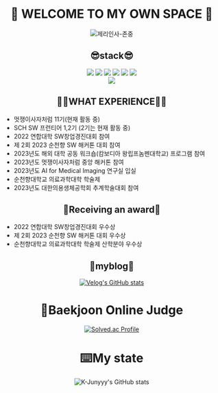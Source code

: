 
<div align="center">
  
# 🎊 WELCOME TO MY OWN SPACE 🎊
![제리인사-존중](https://github.com/morningB/morningB/assets/114423035/d8f769c6-d3f3-471a-9c3d-c4731c0f8524)


<!--<img style="display:inline-block" width="50%" src="https://github.com/morningB/morningB/assets/114423035/82319382-2323-4cd3-9c40-b9c57cf5b79e.gif"/>-->


## 😎stack😎

<img src="https://img.shields.io/badge/HTML-E34F26?style=flat-square&logo=HTML5&logoColor=white"/>
<img src="https://img.shields.io/badge/CSS3-F68212?style=flat-square&logo=CSS3&logoColor=white"/>
<img src="https://img.shields.io/badge/Java-FF0000.svg?&style=flat&logo=Java&logoColor=white"/> 
<img src="https://img.shields.io/badge/python-3776AB?style=flat&logo=python&logoColor=white"/>
<img src="https://img.shields.io/badge/JavaScript-F7DF1E?style=flat-square&logo=JavaScript&logoColor=white"/>
<img src="https://img.shields.io/badge/React-61DAFB?style=flat-square&logo=React&logoColor=white"/><br>
<img src="https://img.shields.io/badge/C-A8B9CC?style=for-the-badge&logo=C&logoColor=white">


##  🤷‍♂️WHAT EXPERIENCE🤷‍♂️

<div align="left">
  <ul>
   <li>멋쟁이사자처럼 11기(현재 활동 중)</li>   
      <li>SCH SW 프런티어 1,2기 (2기는 현재 활동 중)</li>   
      <li>2022 연합대학 SW창업경진대회 참여</li>   
      <li>제 2회 2023 순천향 SW 해커톤 대회 참여</li>   
      <li>2023년도 해외 대학 공동 워크숍(캄보디아 왕립프놈펜대학교) 프로그램 참여</li>   
      <li>2023년도 멋쟁이사자처럼 중앙 해커톤 참여</li>   
      <li>2023년도 AI for Medical Imaging 연구실 입실</li>
     <li> 순천향대학교 의료과학대학 학술제</li>
    <li>2023년도 대한의용생체공학회 추계학술대회 참여</li>
  </ul>
</div>

## 🎉Receiving an award🎉

<div align="left">
  <ul>
   <li> 2022 연합대학 SW창업경진대회 우수상</li>   
   <li> 제 2회 2023 순천향 SW 해커톤 대회 우수상</li>
     <li> 순천향대학교 의료과학대학 학술제 산학분야 우수상</li>
  </ul>
</div>

## 🌃myblog🌃
[![Velog's GitHub stats](https://velog-readme-stats.vercel.app/api/badge?name=joowon)](https://velog.io/@yjw001205)

# 🚩Baekjoon Online Judge

[![Solved.ac Profile](http://mazassumnida.wtf/api/generate_badge?boj=yjw001205)](https://solved.ac/yjw001205)

# ⌨️My state

![K-Junyyy's GitHub stats](https://github-readme-stats.vercel.app/api?username=morningB&show_icons=true&theme=tokyonight)




<!--
<img src="https://img.shields.io/badge/C%20language-A8B9CC?style=for-the-badge&logo=C&logoColor=black">
                                          여기가 언어 / 색상 코드                    로고

**morningB/morningB** is a ✨ _special_ ✨ repository because its `README.md` (this file) appears on your GitHub profile.

Here are some ideas to get you started:

- 🔭 I’m currently working on ...
- 🌱 I’m currently learning ...
- 👯 I’m looking to collaborate on ...
- 🤔 I’m looking for help with ...
- 💬 Ask me about ...
- 📫 How to reach me: ...
- 😄 Pronouns: ...
- ⚡ Fun fact: ...
-->
</div
